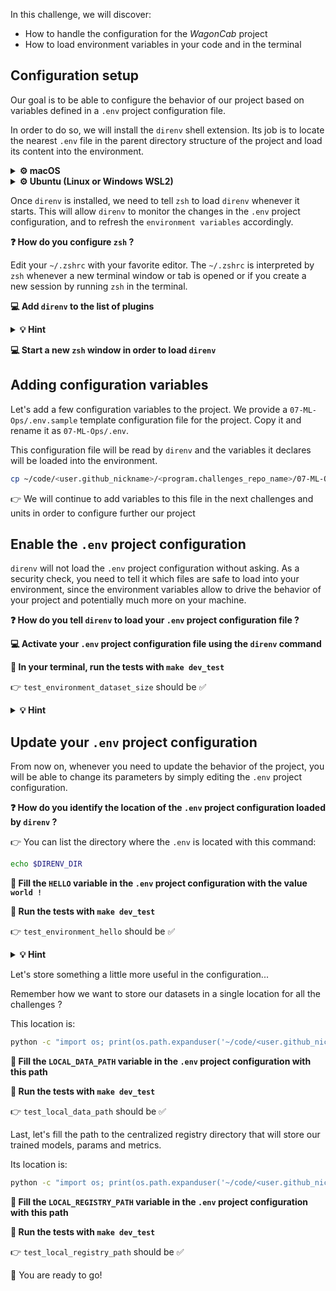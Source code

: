 
[//]: # ( challenge tech stack: direnv )

[//]: # ( challenge presentation )

In this challenge, we will discover:
- How to handle the configuration for the _WagonCab_ project
- How to load environment variables in your code and in the terminal

[//]: # ( challenge instructions )

## Configuration setup

Our goal is to be able to configure the behavior of our project based on variables defined in a `.env` project configuration file.

In order to do so, we will install the `direnv` shell extension. Its job is to locate the nearest `.env` file in the parent directory structure of the project and load its content into the environment.

<details>
  <summary markdown='span'><strong> ⚙️ macOS </strong></summary>


  ``` bash
  brew install direnv
  ```
</details>

<details>
  <summary markdown='span'><strong> ⚙️ Ubuntu (Linux or Windows WSL2) </strong></summary>


  ``` bash
  sudo apt update
  sudo apt install -y direnv
  ```
</details>

Once `direnv` is installed, we need to tell `zsh` to load `direnv` whenever it starts. This will allow `direnv` to monitor the changes in the `.env` project configuration, and to refresh the `environment variables` accordingly.

**❓ How do you configure `zsh` ?**

Edit your `~/.zshrc` with your favorite editor. The `~/.zshrc` is interpreted by `zsh` whenever a new terminal window or tab is opened or if you create a new session by running `zsh` in the terminal.

**💻 Add `direnv` to the list of plugins**

<details>
  <summary markdown='span'><strong> 💡 Hint </strong></summary>


  Open the ressources files:

  ``` bash
  code ~/.zshrc
  ```

  The list of plugins is located at the start of the files and should look this this when you add `direnv`:

  ``` bash
  plugins=(git gitfast last-working-dir common-aliases zsh-syntax-highlighting history-substring-search pyenv direnv)
  ```
</details>

**💻 Start a new `zsh` window in order to load `direnv`**

## Adding configuration variables

Let's add a few configuration variables to the project. We provide a `07-ML-Ops/.env.sample` template configuration file for the project. Copy it and rename it as `07-ML-Ops/.env`.

This configuration file will be read by `direnv` and the variables it declares will be loaded into the environment.

``` bash
cp ~/code/<user.github_nickname>/<program.challenges_repo_name>/07-ML-Ops/.env.sample ~/code/<user.github_nickname>/<program.challenges_repo_name>/07-ML-Ops/.env
```

👉 We will continue to add variables to this file in the next challenges and units in order to configure further our project

## Enable the `.env` project configuration

`direnv` will not load the `.env` project configuration without asking. As a security check, you need to tell it which files are safe to load into your environment, since the environment variables allow to drive the behavior of your project and potentially much more on your machine.

**❓ How do you tell `direnv` to load your `.env` project configuration file ?**

**💻 Activate your `.env` project configuration file using the `direnv` command**

**🧪 In your terminal, run the tests with `make dev_test`**

👉 `test_environment_dataset_size` should be ✅

<details>
  <summary markdown='span'><strong> 💡 Hint </strong></summary>


  You can retrieve info on how `direnv` works with:

  ``` bash
  direnv --help
  ```

  In order to activate your `.env` project configuration file, go to the `.env` directory:

  ``` bash
  cd ~/code/<user.github_nickname>/<program.challenges_repo_name>/07-ML-Ops
  ```

  Allow `direnv` to load the `.env`:

  ``` bash
  direnv allow .
  ```

  Go back to the challenge directory:

  ``` bash
  cd ~/code/<user.github_nickname>/<program.challenges_repo_name>/07-ML-Ops/02-Cloud-training/03-Environment/model
  ```
</details>

## Update your `.env` project configuration

From now on, whenever you need to update the behavior of the project, you will be able to change its parameters by simply editing the `.env` project configuration.

**❓ How do you identify the location of the `.env` project configuration loaded by `direnv` ?**

👉 You can list the directory where the `.env` is located with this command:

``` bash
echo $DIRENV_DIR
```

**📝 Fill the `HELLO` variable in the `.env` project configuration with the value `world !`**

**🧪 Run the tests with `make dev_test`**

👉 `test_environment_hello` should be ✅

<details>
  <summary markdown='span'><strong> 💡 Hint </strong></summary>


  Whenever you want to update your `.env` project configuration file, you need to open a dedicated editor, since it is located in a parent directory of your challenge.

  Either use the `DIRENV_FILE` environment variable, which contains the path to the `.envrc` file (which is right next to the `.env` we want to edit):

  ``` bash
  code $DIRENV_FILE
  ```

  Or use the `DIRENV_DIR` environment variable (and remove the first `-` character of the output in order to have a correct path as a parameter):

  ``` bash
  code ${DIRENV_DIR:1}
  ```
</details>

Let's store something a little more useful in the configuration...

Remember how we want to store our datasets in a single location for all the challenges ?

This location is:

``` bash
python -c "import os; print(os.path.expanduser('~/code/<user.github_nickname>/<program.challenges_repo_name>/07-ML-Ops/data'))"
```

**📝 Fill the `LOCAL_DATA_PATH` variable in the `.env` project configuration with this path**

**🧪 Run the tests with `make dev_test`**

👉 `test_local_data_path` should be ✅

Last, let's fill the path to the centralized registry directory that will store our trained models, params and metrics.

Its location is:

``` bash
python -c "import os; print(os.path.expanduser('~/code/<user.github_nickname>/<program.challenges_repo_name>/07-ML-Ops/registry'))"
```

**📝 Fill the `LOCAL_REGISTRY_PATH` variable in the `.env` project configuration with this path**

**🧪 Run the tests with `make dev_test`**

👉 `test_local_registry_path` should be ✅

🏁 You are ready to go!
